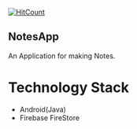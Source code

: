 [![HitCount](http://hits.dwyl.io/myselfanuj/https://githubcom/myselfanuj/Augmented-Reality-Projectsgit.svg)](http://hits.dwyl.io/myselfanuj/https://githubcom/myselfanuj/Augmented-Reality-Projectsgit)


## NotesApp
An Application for making Notes. 

# Technology Stack
   * Android(Java)
   * Firebase FireStore
    
    
